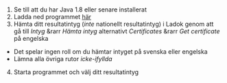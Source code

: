 # 
1. Se till att du har Java 1.8 eller senare installerat
2. Ladda ned programmet [här](https://github.com/Isterdam/Betygssnitt-LTH/raw/main/Betyg.jar)
3. Hämta ditt resultatintyg (*inte* nationellt resultatintyg) i Ladok genom att gå till *Intyg* &rarr *Hämta intyg* alternativt *Certificates* &rarr *Get certificate* på engelska
- Det spelar ingen roll om du hämtar intyget på svenska eller engelska
- Lämna alla övriga rutor *icke-ifyllda*
4. Starta programmet och välj ditt resultatintyg
